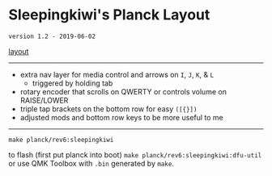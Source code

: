 # Sleepingkiwi's Planck Layout

`version 1.2 - 2019-06-02`

[layout](http://www.keyboard-layout-editor.com/#/gists/8c8d6f69549e8be3e37c62b79ac65f7f)

---

- extra nav layer for media control and arrows on `I`, `J`, `K`, & `L`
  - triggered by holding tab
- rotary encoder that scrolls on QWERTY or controls volume on RAISE/LOWER
- triple tap brackets on the bottom row for easy `([{}])`
- adjusted mods and bottom row keys to be more useful to me

---

`make planck/rev6:sleepingkiwi`

to flash (first put planck into boot) `make planck/rev6:sleepingkiwi:dfu-util` or use QMK Toolbox with `.bin` generated by `make`.
